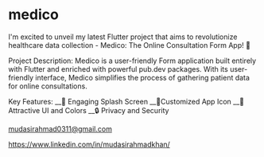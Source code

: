 # medico

 I'm excited to unveil my latest Flutter project that aims to revolutionize healthcare data collection - Medico: The Online Consultation Form App! 🚀

Project Description:
Medico is a user-friendly Form application built entirely with Flutter and enriched with powerful pub.dev packages. With its user-friendly interface, Medico simplifies the process of gathering patient data for online consultations.

Key Features:
__🎯 Engaging Splash Screen
__📱Customized App Icon
__🌈 Attractive UI and Colors
__🔒 Privacy and Security

mudasirahmad0311@gmail.com

https://www.linkedin.com/in/mudasirahmadkhan/
